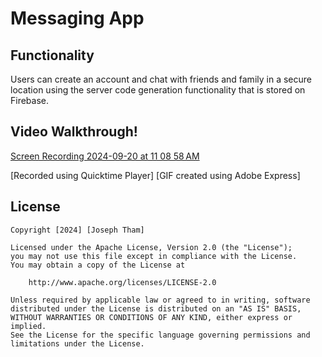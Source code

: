 # Messaging App

## Functionality

Users can create an account and chat with friends and family in a secure location using the server code generation functionality that is stored on Firebase.

## Video Walkthrough!

[Screen Recording 2024-09-20 at 11 08 58 AM](https://github.com/user-attachments/assets/84631b20-f31f-4d94-96a8-73cdf23e590d)

[Recorded using Quicktime Player]
[GIF created using Adobe Express]

## License

    Copyright [2024] [Joseph Tham]

    Licensed under the Apache License, Version 2.0 (the "License");
    you may not use this file except in compliance with the License.
    You may obtain a copy of the License at

        http://www.apache.org/licenses/LICENSE-2.0

    Unless required by applicable law or agreed to in writing, software
    distributed under the License is distributed on an "AS IS" BASIS,
    WITHOUT WARRANTIES OR CONDITIONS OF ANY KIND, either express or implied.
    See the License for the specific language governing permissions and
    limitations under the License.
